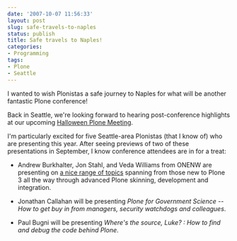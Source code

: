 ```yaml
---
date: '2007-10-07 11:56:33'
layout: post
slug: safe-travels-to-naples
status: publish
title: Safe travels to Naples!
categories:
- Programming
tags:
- Plone
- Seattle
---
```


I wanted to wish Plonistas a safe journey to Naples for what will be another fantastic Plone conference!

Back in Seattle, we're looking forward to hearing post-conference highlights at our upcoming [Halloween Plone Meeting](http://www.seattleplone.org/Members/briang/october2007-plone-gathering).

I'm particularly excited for five Seattle-area Plonistas (that I know of) who are presenting this year. After seeing previews of two of these presentations in September, I know conference attendees are in for a treat:



	
  * Andrew Burkhalter, Jon Stahl, and Veda Williams from ONENW are presenting on [a nice range of topics](http://blogs.onenw.org/jon/archives/2007/10/04/see-you-at-plone-conference-2007/) spanning from those new to Plone 3 all the way through advanced Plone skinning, development and integration.

	
  * Jonathan Callahan will be presenting _Plone for Government Science -- How to get buy in from managers, security watchdogs and colleagues_.

	
  * Paul Bugni will be presenting _Where's the source, Luke? : How to find and debug the code behind Plone_.


